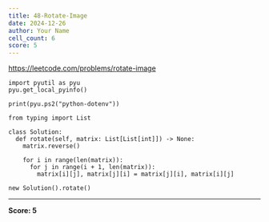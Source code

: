 ```yaml
---
title: 48-Rotate-Image
date: 2024-12-26
author: Your Name
cell_count: 6
score: 5
---
```


https://leetcode.com/problems/rotate-image


```
import pyutil as pyu
pyu.get_local_pyinfo()
```


```
print(pyu.ps2("python-dotenv"))
```


```
from typing import List
```


```
class Solution:
  def rotate(self, matrix: List[List[int]]) -> None:
    matrix.reverse()

    for i in range(len(matrix)):
      for j in range(i + 1, len(matrix)):
        matrix[i][j], matrix[j][i] = matrix[j][i], matrix[i][j]
```


```
new Solution().rotate()
```


---
**Score: 5**